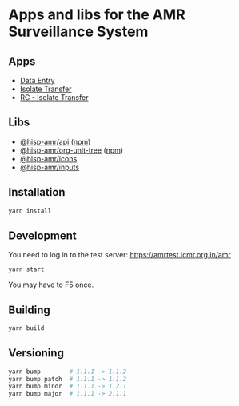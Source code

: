 # Apps and libs for the AMR Surveillance System

## Apps
* [Data Entry](./packages/entry)
* [Isolate Transfer](./packages/isolate)
* [RC - Isolate Transfer](./packages/isolate-rc)

## Libs
* [@hisp-amr/api](./packages/api) ([npm](https://www.npmjs.com/package/@hisp-amr/api))
* [@hisp-amr/org-unit-tree](./packages/org-unit-tree) ([npm](https://www.npmjs.com/package/@hisp-amr/org-unit-tree))
* [@hisp-amr/icons](./packages/icons)
* [@hisp-amr/inputs](./packages/inputs)

## Installation
```bash
yarn install
```

## Development
You need to log in to the test server: https://amrtest.icmr.org.in/amr

```bash
yarn start
```

You may have to F5 once.

## Building
```bash
yarn build
```

## Versioning
```bash
yarn bump        # 1.1.1 -> 1.1.2
yarn bump patch  # 1.1.1 -> 1.1.2
yarn bump minor  # 1.1.1 -> 1.2.1
yarn bump major  # 1.1.1 -> 2.1.1
```
